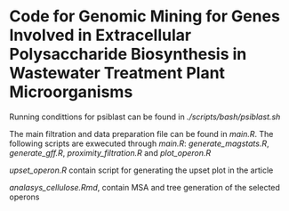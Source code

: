 # Code for Genomic Mining for Genes Involved in Extracellular Polysaccharide Biosynthesis in Wastewater Treatment Plant Microorganisms


Running condittions for psiblast can be found in *./scripts/bash/psiblast.sh*

The main filtration and data preparation file can be found in *main.R*. The following scripts are exwecuted through *main.R*:
*generate_magstats.R*, *generate_gff.R*, *proximity_filtration.R* and *plot_operon.R*


*upset_operon.R* contain script for generating the upset plot in the article

*analasys_cellulose.Rmd*, contain MSA and tree generation of the selected operons

